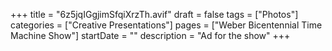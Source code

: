 +++
title = "6z5jqIGgjimSfqiXrzTh.avif"
draft = false
tags = ["Photos"]
categories = ["Creative Presentations"]
pages = ["Weber Bicentennial Time Machine Show"]
startDate = ""
description = "Ad for the show"
+++
